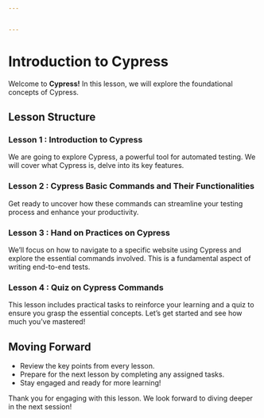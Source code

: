 ```yaml
---


---
```


<h1 id="introduction-to-cypress">Introduction to Cypress</h1>
<p>Welcome to  <strong>Cypress!</strong> In this lesson, we will explore the foundational concepts of Cypress.</p>
<h2 id="lesson-structure">Lesson Structure</h2>
<h3 id="lesson-1--introduction-to-cypress">Lesson 1 : Introduction to Cypress</h3>
<p>We are going to explore Cypress, a powerful tool for automated testing. We will cover what Cypress is, delve into its key features.</p>
<h3 id="lesson-2--cypress-basic-commands-and-their-functionalities">Lesson 2 : Cypress Basic Commands and Their Functionalities</h3>
<p>Get ready to uncover how these commands can streamline your testing process and enhance your productivity.</p>
<h3 id="lesson-3--hand-on-practices-on-cypress">Lesson 3 : Hand on Practices on Cypress</h3>
<p>We’ll focus on how to navigate to a specific website using Cypress and explore the essential commands involved. This is a fundamental aspect of writing end-to-end tests.</p>
<h3 id="lesson-4--quiz-on-cypress-commands">Lesson 4 : Quiz on Cypress Commands</h3>
<p>This lesson includes practical tasks to reinforce your learning and a quiz to ensure you grasp the essential concepts. Let’s get started and see how much you’ve mastered!</p>
<h2 id="moving-forward">Moving Forward</h2>
<ul>
<li>Review the key points from every lesson.</li>
<li>Prepare for the next lesson by completing any assigned tasks.</li>
<li>Stay engaged and ready for more learning!</li>
</ul>
<p>Thank you for engaging with this lesson. We look forward to diving deeper in the next session!</p>

